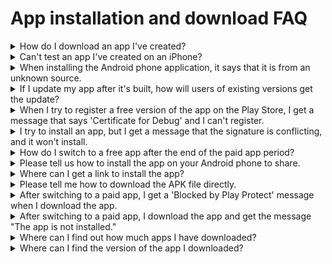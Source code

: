 # App installation and download FAQ

<details>

<summary>How do I download an app I've created?</summary>

**Swing2App Official App** - You can use the app preview to see which apps you've created.

1\) Please download the official 'Swing to App' app from the App Store and Play Store.

\*If the app is already installed, please update to the latest version.

<img src="https://s.w.org/images/core/emoji/11/svg/25b6.svg" alt="▶" data-size="line"> \*\*\*\* [App store launch link**(URL)**](https://itunes.apple.com/us/app/%EC%8A%A4%EC%9C%99%ED%88%AC%EC%95%B1-swing2app/id1089434204?l=ko\&ls=1\&mt=8)

<img src="https://s.w.org/images/core/emoji/11/svg/25b6.svg" alt="▶" data-size="line"> \*\*\*\* [Play store launch link**(URL)**](https://play.google.com/store/apps/details?id=com.hustay.swing.n24b9904fe8b52497d87aaa75f795b5f96)

2\) After launching the app, select the \[App Preview] menu at the top of the → category and log in with your Swing-to-App website subscription account (ID, password).&#x20;

**\*Note: To log in, you must enter the account you signed up for in the Swing-to-App homepage** <mark style="color:blue;">http://www.swing2app.co.kr.</mark>

**It's not an account signed up for in the official Swing-to-App app\~!**

3\) Once you're done signing in, the app preview page will open, where you can see a list of apps you've created.

\*iPhones can be confirmed by pressing the preview button. (WebView, apps created by push are not available on the iPhone)

\*On Android phones, you can preview the app and download the app.

For more information on how to install the app, please check the manual link below.

<img src="https://s.w.org/images/core/emoji/11/svg/25b6.svg" alt="▶" data-size="line"> <mark style="color:blue;">See how to install the app</mark>

</details>

<details>

<summary>Can't test an app I've created on an iPhone?</summary>

The app can also be tested on iPhone.

Here are 2 ways to do it.

**1)When using the free version app - Use the Swing to App app preview**

Download and install the official \[Swing to App] app from the App Store.

Launch the app, select the \[App Preview] menu at the top, log in with your Swing-to-App account - you can preview the app you created as a preview on your iPhone.

\*You can check all the apps you create for free.

\*Only Prototype - Apps created with Push or WebView are not available for preview (only apps created by regular prototypes - slides, tops, footers, etc.)

**2) When using the paid version of the app - register the test version with the user's Apple ID 'test-flight'\\**

You can test using test-flight provided by the App Store.

Please purchase a paid app pass, an App Store upload ticket, and apply for an App Store upload.

Email after completion of upload application: Please email the App Store test-flight request to the help@swing2app.co.kr.

Please collect and send us all the Apple accounts (email addresses) of users who want to use the iPhone app.

The audit takes 3 to 5 days, and once it's complete, you can install the app on your iPhone to test it.

The test-flight is only available for 90 days, and if you do extend, you will need to purchase an App Store upload ticket and reapply for the upload.

\* This applies to the paid version and requires you to purchase an App Store upload ticket and apply for an upload. ( Swing Paid Use Pass must be paid.)

**\[App Store test-flight User Guide]**&#x20;

<mark style="color:blue;">https://wp.swing2app.co.kr/knowledgebase/appstore-testflight/</mark>

</details>

<details>

<summary>When installing the Android phone application, it says that it is from an unknown source.</summary>

Currently, Google defaults to warning about apps installed from sources other than the Google Play Store.

Therefore, if you received your app through an external channel other than the official Play Store, you may receive this message.

On your Android phone, you can install the downloaded application by checking **"Settings> Security > Unknown Sources".**

Of course, if your app has been uploaded to the Play Store, you won't be able to see these messages, so uploading to the Market will solve it simply.

In addition, you can select and proceed with the protection security message as 'Ignore and install'.&#x20;

**☞ **<mark style="color:blue;">**\[How to install APK file Android phone]**</mark>

</details>

<details>

<summary>If I update my app after it's built, how will users of existing versions get the update?</summary>

An update message window appears when the app runs, so users can get the update to the latest version.

Currently, when making updates in Swing-to-App AppProduction, administrators can choose 'Recommended', 'Required', and 'Do not show updates' themselves.

Depending on the option chosen, the contents of the message window will vary, and if 'Required' is selected, the user must update before they can use the app normally.

If your app is registered on the App Store or Play Store after switching to the paid version, you will need to update the newly updated version of the app again on that Store.

Only when it is updated will users be able to use the changed content.

</details>

<details>

<summary>When I try to register a free version of the app on the Play Store, I get a message that says 'Certificate for Debug' and I can't register.</summary>

The debug message is the one you get when you try to market a free version of the app.

The free version of the app is not available on the Store.

\*Swing2App - The free version of the app is for personal use only (not available on the Store)

A paid version of the app is available for release in the Store. (PlayStore, App Store, OneStore, etc. are available)

Therefore, if you want to register for the Play Store, please make a paid payment and then receive the aab file to register.

</details>

<details>

<summary>I try to install an app, but I get a message that the signature is conflicting, and it won't install.</summary>

If you install the paid version after installing the free version, you will receive the following message:

Uninstall and install the existing free app and it will install without problems.

\*The free version app and the paid version app are not compatible, so please uninstall and reinstall it.

</details>

<details>

<summary>How do I switch to a free app after the end of the paid app period?</summary>

If you no longer use it as a paid app and want to use it as a free app, please proceed using the method below.

1\) Check for paid apps that have expired

2\)Delete apps installed on Android phone (delete paid apps that have been downloaded previously)

3\)Select the \[Update App] button on the app creation page (when you create a new app, it will switch to the free version)

4\)Swing-to-App Official App – From App Preview – App Download Progress

5\)Launch the free version of the app again and it will run normally.

6\) In addition, apps that have been uploaded to the Play Store etc. can be downloaded directly by users.

(The App Store will be dropped off upon request)&#x20;

<mark style="color:blue;">\[Go to the manual on how to switch to a free app after the end of the paid app period]</mark>

</details>

<details>

<summary>Please tell us how to install the app on your Android phone to share.</summary>

App Sharing is a feature that lets you share apps you create for free with each other on your Android phone so that you can pass on your apps to other users.

<img src="https://wp.swing2app.co.kr/wp-content/uploads/2022/07/%EC%95%B1%EA%B3%B5%EC%9C%A010-1.png" alt="" data-size="original">

If you apply the settings or the app sharing menu when creating the app, you can use the function to send a link to share the app with another app.

You can use it by taking the link and installing the app.

**\* App sharing is only possible on Android phones, the free version of the app cannot be shared on iPhone\~!**

**iPhones can only download apps released on the App Store.**

<mark style="color:blue;">**\[Go to see how to install the app to share]**</mark>

</details>

<details>

<summary>Where can I get a link to install the app?</summary>

Swing-to-app homepage - When you receive an APK file from your app's creation history, you can copy the link address from the download to install the app.

On Android phones, you can download the app directly from the app installation link.

\*The app cannot be installed on iPhone, it is only available on Android phones.

<img src="https://wp.swing2app.co.kr/wp-content/uploads/2022/07/%EC%95%B1%EB%A7%81%ED%81%AC1.png" alt="" data-size="original">

<img src="https://wp.swing2app.co.kr/wp-content/uploads/2022/07/%EC%95%B1%EB%A7%81%ED%81%AC2.png" alt="" data-size="original">

<img src="https://wp.swing2app.co.kr/wp-content/uploads/2022/07/%EC%95%B1%EB%A7%81%ED%81%AC3.png" alt="" data-size="original">

**\*Important\* Progress on PC, Web Browser: Please use Chrome!!**

You can copy and install the link address you received by copying it to various paths.&#x20;

<mark style="color:blue;">\[Go to the app installation link address to see the app download manual]</mark>

</details>

<details>

<summary>Please tell me how to download the APK file directly.</summary>

Swing2App Official App - In addition to using the app preview function, you can download it directly as an APK file on your Android phone.

**How to download and install the app as an APK file is only available on your Android phone. \*iPhone not available**

**1)Swing to App homepage - Use to receive APK files from app production history**

After the app is finished creating, access the Swing-to-App homepage on your mobile, and select the \[Get APK File] button on the app creation history page.

<img src="https://wp.swing2app.co.kr/wp-content/uploads/2022/07/%EB%AA%A8%EB%B0%94%EC%9D%BC%EC%95%B1%EC%84%A4%EC%B9%98.png" alt="" data-size="original">

If you choose Get APK file, the file download will start and you can install the app directly on your mobile.

**2)Download the app from email**

<img src="https://wp.swing2app.co.kr/wp-content/uploads/2022/07/%EC%BA%A1%EC%B2%9811.png" alt="" data-size="original">

When the app is published, the completed APK file is sent to the user's email.

**Blue banner** – You can select \[Download App] to install the app.

There are many ways to download the app.

For more detailed instructions, please refer to the manual below.&#x20;

<mark style="color:blue;">\[Go to the manual on how to install the app on your phone]</mark>

</details>

<details>

<summary>After switching to a paid app, I get a 'Blocked by Play Protect' message when I download the app.</summary>

<img src="https://wp.swing2app.co.kr/wp-content/uploads/2022/07/%EC%9C%A0%EB%A3%8C%EC%95%B1-%EB%AF%B8%EC%84%A4%EC%B9%981.png" alt="" data-size="original">

When you try to install a paid app that has been switched to it, you may get a 'Blocked by Play Protect' message, as shown in the image above.

Before you launch (register) on the Play Store, if you download from an external channel other than the official Play Store, Google Protect will display the message.

In this case, you can select \[Ignore and install] and you can install normally.

When you release an app to the Play Store, you won't see that message.

</details>

<details>

<summary>After switching to a paid app, I download the app and get the message "The app is not installed."</summary>

<img src="https://wp.swing2app.co.kr/wp-content/uploads/2022/07/%EA%B5%AC%EA%B8%80%EC%A0%95%EC%B1%855-506x1024.png" alt="" data-size="original">

The message is also a case in which Google blocked the installation of the app on its own.

If you don't launch the Play Store, Google will recognize it as an unknown path and arbitrarily block the installation, which will result in a case where you can't install it properly.

**Paid apps made with Swing-to-App that are not available on the Play Store have been identified as unauthenticated paths on Android phones and have been blocked from installation.**

Disable Protect security settings in the PlayStore app for easy trouble.

**\* In the Play Store app → 'Play Protect', we recommend →that you deselect "Scan your device for security threats" and "Supplement the ability to detect harmful apps".**

</details>

<details>

<summary>Where can I find out how much apps I have downloaded?</summary>

The free version of the app allows you to check the storage capacity by checking the application information.

<img src="https://wp.swing2app.co.kr/wp-content/uploads/2022/07/%EC%95%B1-%EC%A0%80%EC%9E%A5%EC%9A%A9%EB%9F%89.png" alt="" data-size="original">

Long press the app icon installed on your Android phone and a banner window will pop up, and you can check it in the application information window when you select the icon with the shape of an exclamation point.

The free version of the app is only available for download on Android phones, so the iPhone is not applicable.

Apps released on the Play Store and the App Store as paid versions of the app are listed in the launch notes for the app size.

Please check the storage capacity listed on the App Store for your iPhone.

</details>

<details>

<summary>Where can I find the version of the app I downloaded?</summary>

If you have applied the 'Settings' menu to your app from a regular prototype app or a push app, you can check the version in Settings.

<img src="https://wp.swing2app.co.kr/wp-content/uploads/2022/07/%EC%95%B1%EB%B2%84%EC%A0%842.png" alt="" data-size="original">

Apps that do not apply the setting menu, webview apps, can be checked through the application information, which is a function inside the phone.

\*Long press the app icon installed on your Android phone to check the app information.

<img src="https://wp.swing2app.co.kr/wp-content/uploads/2022/07/%EC%95%B1%EB%B2%84%EC%A0%84.png" alt="" data-size="original">

The iPhone can only download the app through the App Store, so please check the version downloaded from the App Store.

</details>
